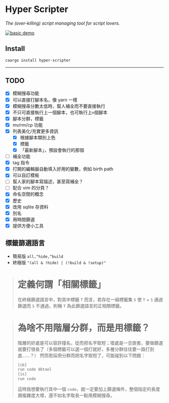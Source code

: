 # Hyper Scripter

_The (over-killing) script managing tool for script lovers._

[![basic demo](https://asciinema.org/a/369977.svg)](https://asciinema.org/a/369977)

## Install

```sh
caargo install hyper-scripter
```

---

## TODO

- [x] 模糊搜尋功能
- [x] 可以直接打腳本名，像 yarn 一樣
- [x] 模糊搜尋分數太低時，幫人補全而不要直接執行
- [x] 不只可直接執行上一個腳本，也可執行上`n`個腳本
- [x] 腳本分群，標籤
- [x] mv/rm/cp 功能
- [x] 列表美化/充實更多資訊
  - [x] 根據腳本類別上色
  - [x] 標籤
  - [x] 「最新腳本」，預設會執行的那個
- [ ] 補全功能
- [x] tag 指令
- [x] 打開的編輯器自動填入好用的變數，例如 birth path
- [x] 可以自訂模板
- [ ] 幫人家的腳本寫描述，甚至寫補全？
- [ ] 配合 vim 的分頁？
- [x] 命名空間的概念
- [x] 歷史
- [x] 改用 sqlite 存資料
- [x] 別名
- [x] 用時間篩選
- [x] 提供方便小工具

## 標籤篩選語言

- 簡易版 `all,^hide,^build`
- 終極版 `"(all & !hide) | (!build & !setup)"`

> # 定義何謂「相關標籤」
>
> 在終極篩選語言中，對其中標籤 `T` 而言，若存在一組標籤集 `S` 使 `T` + `S` 通過篩選而 `S` 不通過，則稱 `T` 為此篩選語言的正相關標籤。

> # 為啥不用階層分群，而是用標籤？
>
> 階層的好處是可以容許撞名，從而把名字取短；壞處是一旦嵌套，要做篩選就要打很長了（多個標籤可以選一個打就好，多層分群往往要一路打到底……？）
> 然而若採用分群而把名字取短了，可能碰到以下問題：
>
> ```bash
> [cb]
> run code dbtool
> [is]
> run code
> ```
>
> 這時我想要執行其中一個 `code`，就一定要加上篩選條件，整個指定的長度跟複雜度大增，還不如名字取長一點用模糊搜尋。

